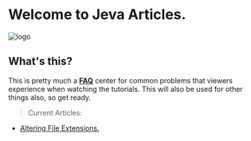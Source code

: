 # Welcome to Jeva Articles.
![logo](https://raw.githubusercontent.com/jevajs/jeva-screen/master/main.png)

## What's this?
This is pretty much a **[FAQ](https://www.google.com/search?q=faq+definition)** center for common problems that viewers experience when watching the tutorials. 
This will also be used for other things also, so get ready.

> Current Articles: 
 * [Altering File Extensions.](/file_extensions)